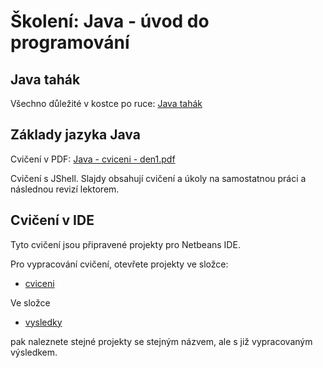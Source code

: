 # Školení: Java - úvod do programování

## Java tahák

Všechno důležité v kostce po ruce: [Java tahák](java%20tahak.pdf)
## Základy jazyka Java

Cvičení v PDF: [Java - cviceni - den1.pdf](cviceni-zaklady/Java%20-%20cviceni%20-%20den1.pdf)

Cvičení s JShell. Slajdy obsahují cvičení a úkoly na samostatnou práci a následnou revizí lektorem.

## Cvičení v IDE

Tyto cvičení jsou připravené projekty pro Netbeans IDE. 

Pro vypracování cvičení, otevřete projekty ve složce:
* [cviceni](cviceni)

Ve složce

* [vysledky](vysledky)

 pak naleznete stejné projekty se stejným názvem, ale s již vypracovaným výsledkem.